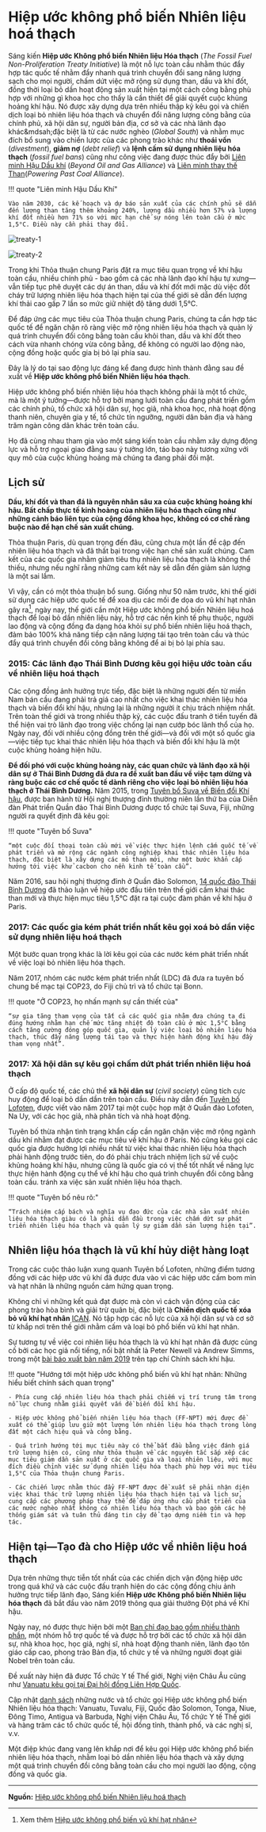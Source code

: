 # Hiệp ước không phổ biến Nhiên liệu hoá thạch

Sáng kiến **Hiệp ước Không phổ biến Nhiên liệu Hóa thạch** (*The Fossil Fuel Non-Proliferation Treaty Initiative*) là một nỗ lực toàn cầu nhằm thúc đẩy hợp tác quốc tế nhằm đẩy nhanh quá trình chuyển đổi sang năng lượng sạch cho mọi người, chấm dứt việc mở rộng sử dụng than, dầu và khí đốt, đồng thời loại bỏ dần hoạt động sản xuất hiện tại một cách công bằng phù hợp với những gì khoa học cho thấy là cần thiết để giải quyết cuộc khủng hoảng khí hậu. Nó được xây dựng dựa trên nhiều thập kỷ kêu gọi và chiến dịch loại bỏ nhiên liệu hóa thạch và chuyển đổi năng lượng công bằng của chính phủ, xã hội dân sự, người bản địa, cơ sở và các nhà lãnh đạo khác&mdsah;đặc biệt là từ các nước nghèo (*Global South*) và nhằm mục đích bổ sung vào chiến lược của các phong trào khác như **thoái vốn** (*divestment*), **giảm nợ** (*debt relief*) và **lệnh cấm sử dụng nhiên liệu hóa thạch** (*fossil fuel bans*) cũng như công việc đang được thúc đẩy bởi [Liên minh Hậu Dầu khí](https://beyondoilandgasalliance.org) (*Beyond Oil and Gas Alliance*) và [Liên minh thay thế Than](https://poweringpastcoal.org)(*Powering Past Coal Alliance*).

!!! quote "Liên minh Hậu Dầu Khí"

    Vào năm 2030, các kế hoạch và dự báo sản xuất của các chính phủ sẽ dẫn đến lượng than tăng thêm khoảng 240%, lượng dầu nhiều hơn 57% và lượng khí đốt nhiều hơn 71% so với mức hạn chế sự nóng lên toàn cầu ở mức 1,5°C. Điều này cần phải thay đổi.

![treaty-1](../assets/images/treaty-1.webp) 
<br/>

![treaty-2](../assets/images/treaty-2.webp)

Trong khi Thỏa thuận chung Paris đặt ra mục tiêu quan trọng về khí hậu toàn cầu, nhiều chính phủ - bao gồm cả các nhà lãnh đạo khí hậu tự xưng&mdash;vẫn tiếp tục phê duyệt các dự án than, dầu và khí đốt mới mặc dù việc đốt cháy trữ lượng nhiên liệu hóa thạch hiện tại của thế giới sẽ dẫn đến lượng khí thải cao gấp 7 lần so mức giữ nhiệt độ tăng dưới 1,5°C.

Để đáp ứng các mục tiêu của Thỏa thuận chung Paris, chúng ta cần hợp tác quốc tế để ngăn chặn rõ ràng việc mở rộng nhiên liệu hóa thạch và quản lý quá trình chuyển đổi công bằng toàn cầu khỏi than, dầu và khí đốt theo cách vừa nhanh chóng vừa công bằng, để không có người lao động nào, cộng đồng hoặc quốc gia bị bỏ lại phía sau.

Đây là lý do tại sao động lực đáng kể đang được hình thành đằng sau đề xuất về **Hiệp ước không phổ biến Nhiên liệu hóa thạch**.

Hiệp ước không phổ biến nhiên liệu hóa thạch không phải là một tổ chức, mà là một ý tưởng&mdash;được hỗ trợ bởi mạng lưới toàn cầu đang phát triển gồm các chính phủ, tổ chức xã hội dân sự, học giả, nhà khoa học, nhà hoạt động thanh niên, chuyên gia y tế, tổ chức tín ngưỡng, người dân bản địa và hàng trăm ngàn công dân khác trên toàn cầu.

Họ đã cùng nhau tham gia vào một sáng kiến toàn cầu nhằm xây dựng động lực và hỗ trợ ngoại giao đằng sau ý tưởng lớn, táo bạo này tương xứng với quy mô của cuộc khủng hoảng mà chúng ta đang phải đối mặt.

## Lịch sử 

**Dầu, khí đốt và than đá là nguyên nhân sâu xa của cuộc khủng hoảng khí hậu. Bất chấp thực tế kinh hoàng của nhiên liệu hóa thạch cũng như những cảnh báo liên tục của cộng đồng khoa học, không có cơ chế ràng buộc nào để hạn chế sản xuất chúng.**

Thỏa thuận Paris, dù quan trọng đến đâu, cũng chưa một lần đề cập đến nhiên liệu hóa thạch và đã thất bại trong việc hạn chế sản xuất chúng. Cam kết của các quốc gia nhằm giảm tiêu thụ nhiên liệu hóa thạch là không thể thiếu, nhưng nếu nghĩ rằng những cam kết này sẽ dẫn đến giảm sản lượng là một sai lầm.

Vì vậy, cần có một thỏa thuận bổ sung. Giống như 50 năm trước, khi thế giới sử dụng các hiệp ước quốc tế để xoa dịu các mối đe dọa do vũ khí hạt nhân gây ra[^1], ngày nay, thế giới cần một Hiệp ước không phổ biến Nhiên liệu hoá thạch để loại bỏ dần nhiên liệu này, hỗ trợ các nền kinh tế phụ thuộc, người lao động và cộng đồng đa dạng hóa khỏi sự phổ biến nhiên liệu hoá thạch, đảm bảo 100% khả năng tiếp cận năng lượng tái tạo trên toàn cầu và thúc đẩy quá trình chuyển đổi công bằng không để ai bị bỏ lại phía sau.

[^1]:

    Xem thêm [Hiệp ước không phổ biến vũ khí hạt nhân](https://vi.wikipedia.org/wiki/Hiệp_ước_không_phổ_biến_vũ_kh%C3%AD_hạt_nhân)

### 2015: Các lãnh đạo Thái Bình Dương kêu gọi hiệu ước toàn cầu về nhiên liệu hoá thạch

Các cộng đồng ảnh hưởng trực tiếp, đặc biệt là những người đến từ miền Nam bán cầu đang phải trả giá cao nhất cho việc khai thác nhiên liệu hóa thạch và biến đổi khí hậu, nhưng lại là những người ít chịu trách nhiệm nhất. Trên toàn thế giới và trong nhiều thập kỷ, các cuộc đấu tranh ở tiền tuyến đã thể hiện vai trò lãnh đạo trong việc chống lại nạn cướp bóc lãnh thổ của họ. Ngày nay, đối với nhiều cộng đồng trên thế giới&mdash;và đối với một số quốc gia&mdash;việc tiếp tục khai thác nhiên liệu hóa thạch và biến đổi khí hậu là một cuộc khủng hoảng hiện hữu.

**Để đối phó với cuộc khủng hoảng này, các quan chức và lãnh đạo xã hội dân sự ở Thái Bình Dương đã đưa ra đề xuất ban đầu về việc tạm dừng và ràng buộc các cơ chế quốc tế dành riêng cho việc loại bỏ nhiên liệu hóa thạch ở Thái Bình Dương.** Năm 2015, trong [Tuyên bố Suva về Biến đổi Khí hậu](https://d3n8a8pro7vhmx.cloudfront.net/theausinstitute/pages/231/attachments/original/1441668038/PACIFIC_ISLAND_DEVELOPMENT_FORUM_SUVA_DECLARATION_ON_CLIMATE_CHANGE.v2.pdf?1441668038), được ban hành từ Hội nghị thượng đỉnh thường niên lần thứ ba của Diễn đàn Phát triển Quần đảo Thái Bình Dương được tổ chức tại Suva, Fiji, những người ra quyết định đã kêu gọi:

!!! quote "Tuyên bố Suva"
    
    “một cuộc đối thoại toàn cầu mới về việc thực hiện lệnh cấm quốc tế về phát triển và mở rộng các ngành công nghiệp khai thác nhiên liệu hóa thạch, đặc biệt là xây dựng các mỏ than mới, như một bước khẩn cấp hướng tới việc khử cacbon cho nền kinh tế toàn cầu”.

Năm 2016, sau hội nghị thượng đỉnh ở Quần đảo Solomon, [14 quốc đảo Thái Bình Dương](https://www.theguardian.com/world/2016/jul/14/pacific-islands-nations-consider-worlds-first-treaty-to-ban-fossil-fuels) đã thảo luận về hiệp ước đầu tiên trên thế giới cấm khai thác than mới và thực hiện mục tiêu 1,5°C đặt ra tại cuộc đàm phán về khí hậu ở Paris.

### 2017: Các quốc gia kém phát triển nhất kêu gọi xoá bỏ dần việc sử dụng nhiên liệu hoá thạch

Một bước quan trọng khác là lời kêu gọi của các nước kém phát triển nhất về việc loại bỏ nhiên liệu hóa thạch.

Năm 2017, nhóm các nước kém phát triển nhất (LDC) đã đưa ra tuyên bố chung bế mạc tại COP23, do Fiji chủ trì và tổ chức tại Bonn.

!!! quote "Ở COP23, họ nhấn mạnh sự cần thiết của"

    “sự gia tăng tham vọng của tất cả các quốc gia nhằm đưa chúng ta đi đúng hướng nhằm hạn chế mức tăng nhiệt độ toàn cầu ở mức 1,5°C bằng cách tăng cường đóng góp quốc gia, quản lý việc loại bỏ nhiên liệu hóa thạch, thúc đẩy năng lượng tái tạo và thực hiện hành động khí hậu đầy tham vọng nhất”.

### 2017: Xã hội dân sự kêu gọi chấm dứt phát triển nhiên liệu hoá thạch

Ở cấp độ quốc tế, các chủ thể **xã hội dân sự** (*civil society*) cũng tích cực huy động để loại bỏ dần dần trên toàn cầu. Điều này dẫn đến [Tuyên bố Lofoten](http://www.lofotendeclaration.org/), được viết vào năm 2017 tại một cuộc họp mặt ở Quần đảo Lofoten, Na Uy, với các học giả, nhà phân tích và nhà hoạt động.

Tuyên bố thừa nhận tình trạng khẩn cấp cần ngăn chặn việc mở rộng ngành dầu khí nhằm đạt được các mục tiêu về khí hậu ở Paris. Nó cũng kêu gọi các quốc gia được hưởng lợi nhiều nhất từ việc khai thác nhiên liệu hóa thạch phải hành động trước tiên, do đó phải chịu trách nhiệm lịch sử về cuộc khủng hoảng khí hậu, nhưng cũng là quốc gia có vị thế tốt nhất về năng lực thực hiện hành động cụ thể về khí hậu cho quá trình chuyển đổi công bằng toàn cầu. tránh xa việc sản xuất nhiên liệu hóa thạch. 

!!! quote "Tuyên bố nêu rõ:"

    “Trách nhiệm cấp bách và nghĩa vụ đạo đức của các nhà sản xuất nhiên liệu hóa thạch giàu có là phải dẫn đầu trong việc chấm dứt sự phát triển nhiên liệu hóa thạch và quản lý sự giảm dần sản lượng hiện tại”.

## Nhiên liệu hóa thạch là vũ khí hủy diệt hàng loạt

Trong các cuộc thảo luận xung quanh Tuyên bố Lofoten, những điểm tương đồng với các hiệp ước vũ khí đã được đưa vào vì các hiệp ước cấm bom mìn và hạt nhân là những nguồn cảm hứng quan trọng.

Không chỉ vì những kết quả đạt được mà còn vì cách vận động của các phong trào hòa bình và giải trừ quân bị, đặc biệt là **Chiến dịch quốc tế xóa bỏ vũ khí hạt nhân** [ICAN](https://www.icanw.org/). Nó tập hợp các nỗ lực của xã hội dân sự và cơ sở từ khắp nơi trên thế giới nhằm cấm và loại bỏ phổ biến vũ khí hạt nhân.

Sự tương tự về việc coi nhiên liệu hóa thạch là vũ khí hạt nhân đã được củng cố bởi các học giả nổi tiếng, nổi bật nhất là Peter Newell và Andrew Simms, trong một [bài báo xuất bản năm 2019](https://www.tandfonline.com/doi/full/10.1080/14693062.2019.1636759) trên tạp chí Chính sách khí hậu.

!!! quote "Hướng tới một hiệp ước không phổ biến vũ khí hạt nhân: Những hiểu biết chính sách quan trọng"

    - Phía cung cấp nhiên liệu hóa thạch phải chiếm vị trí trung tâm trong nỗ lực chung nhằm giải quyết vấn đề biến đổi khí hậu.

    - Hiệp ước không phổ biến nhiên liệu hóa thạch (FF-NPT) mới được đề xuất có thể giúp lưu giữ một lượng lớn nhiên liệu hóa thạch trong lòng đất một cách hiệu quả và công bằng.

    - Quá trình hướng tới mục tiêu này có thể bắt đầu bằng việc đánh giá trữ lượng hiện có, cũng như thỏa thuận về các nguyên tắc sắp xếp các mục tiêu giảm dần sản xuất ở các quốc gia và loại nhiên liệu, với mục đích điều chỉnh việc sử dụng nhiên liệu hóa thạch phù hợp với mục tiêu 1,5°C của Thỏa thuận chung Paris.

    - Các chiến lược nhằm thúc đẩy FF-NPT được đề xuất sẽ phải nhận diện việc khai thác trữ lượng nhiên liệu hóa thạch hiện tại và lịch sử, cung cấp các phương pháp thay thế để đáp ứng nhu cầu phát triển của các nước nghèo nhất không có nhiên liệu hóa thạch và bao gồm các hệ thống giám sát và tuân thủ đáng tin cậy để tạo dựng niềm tin và hợp tác.

## Hiện tại&mdash;Tạo đà cho Hiệp ước về nhiên liệu hoá thạch

Dựa trên những thực tiễn tốt nhất của các chiến dịch vận động hiệp ước trong quá khứ và các cuộc đấu tranh hiện do các cộng đồng chịu ảnh hưởng trực tiếp lãnh đạo, Sáng kiến **Hiệp ước Không phổ biến Nhiên liệu hóa thạch** đã bắt đầu vào năm 2019 thông qua giải thưởng Đột phá về Khí hậu.

Ngày nay, nó được thực hiện bởi một [Ban chỉ đạo bao gồm nhiều thành phần](http://fossilfueltreaty.org/people), một nhóm hỗ trợ quốc tế và được hỗ trợ bởi các tổ chức xã hội dân sự, nhà khoa học, học giả, nghị sĩ, nhà hoạt động thanh niên, lãnh đạo tôn giáo cấp cao, phong trào Bản địa, tổ chức y tế và những người đoạt giải Nobel trên toàn cầu.

Đề xuất này hiện đã được Tổ chức Y tế Thế giới, Nghị viện Châu Âu cũng như [Vanuatu kêu gọi tại Đại hội đồng Liên Hợp Quốc](https://fossilfueltreaty.org/vanuatu).

Cập nhật [danh sách](https://fossilfueltreaty.org/endorsements) những nước và tổ chức gọi Hiệp ước không phổ biến Nhiên liệu hóa thạch: Vanuatu, Tuvalu, Fiji, Quốc đảo Solomon, Tonga, Niue, Đông Timo, Antigua và Barbuda, Nghị viện Châu Âu, Tổ chức Y tế Thế giới và hàng trăm các tổ chức quốc tế, hội đồng tỉnh, thành phố, và các nghị sĩ, v.v.

Một điệp khúc đang vang lên khắp nơi để kêu gọi Hiệp ước không phổ biến nhiên liệu hóa thạch, nhằm loại bỏ dần nhiên liệu hóa thạch và xây dựng một quá trình chuyển đổi công bằng toàn cầu cho mọi người lao động, cộng đồng và quốc gia.

<hr/>

**Nguồn:** [Hiệp ước không phổ biến Nhiên liệu hoá thạch](https://fossilfueltreaty.org/history)




